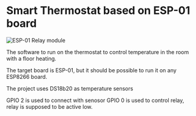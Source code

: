 # Smart Thermostat based on ESP-01 board

![ESP-01 Relay module](/docs/ESP-01_relay.jpg)

The software to run on the thermostat to control temperature in the
room with a floor heating.

The target board is ESP-01, but it should be possible to run it on
any ESP8266 board.

The project uses DS18b20 as temperature sensors

GPIO 2 is used to connect with senosor
GPIO 0 is used to control relay, relay is supposed to be active low.
